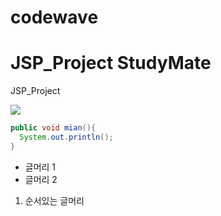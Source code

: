 # codewave
# JSP_Project StudyMate
JSP_Project

<img width="{80%}" src="{/Users/chosangsu/Desktop/studymate_main.png}"/>

``` java
public void mian(){
  System.out.println();
}
```

- 글머리 1
- 글머리 2

1. 순서있는 글머리
